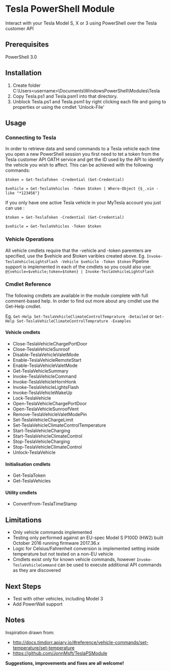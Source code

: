 # Tesla PowerShell Module
Interact with your Tesla Model S, X or 3 using PowerShell over the Tesla customer API

## Prerequisites
PowerShell 3.0



## Installation
1. Create folder C:\Users\<username>\Documents\WindowsPowerShell\Modules\Tesla
2. Copy Tesla.ps1 and Tesla.psm1 into that directory.
3. Unblock Tesla.ps1 and Tesla.psm1 by right clicking each file and going to properties or using the cmdlet 'Unlock-File'



## Usage
### Connecting to Tesla
In order to retrieve data and send commands to a Tesla vehicle each time you open a new PowerShell session you first need to tet a token from the Tesla customer API OATH service and get the ID used by the API to identify the vehicle you wish to affect.  This can be achieved with the following commands:

`$token = Get-TeslaToken -Credential (Get-Credential)`

`$vehicle = Get-TeslaVehicles -Token $token | Where-Object {$_.vin -like "*123456"}`


If you only have one active Tesla vehicle in your MyTesla account you just can use :

`$token = Get-TeslaToken -Credential (Get-Credential)`

`$vehicle = Get-TeslaVehicles -Token $token`


### Vehicle Operations
All vehicle cmdlets require that the -vehicle and -token paremters are specified, use the $vehicle and $token varibles created above.  Eg. `Invoke-TeslaVehicleLightsFlash -Vehicle $vehicle -Token $token`
Pipeline support is implemented in each of the cmdlets so you could also use:
`@{vehicle=$vehicle;token=$token} | Invoke-TeslaVehicleLightsFlash`


### Cmdlet Reference
The following cmdlets are available in the module complete with full comment-based help.  In order to find out more about any cmdlet use the Get-Help cmdlet.

Eg. `Get-Help Set-TeslaVehicleClimateControlTemprature -Detailed` or `Get-Help Set-TeslaVehicleClimateControlTemprature -Examples`


#### Vehicle cmdlets
* Close-TeslaVehicleChargePortDoor
* Close-TeslaVehicleSunroof
* Disable-TeslaVehicleValetMode
* Enable-TeslaVehicleRemoteStart
* Enable-TeslaVehicleValetMode
* Get-TeslaVehicleSummary
* Invoke-TeslaVehicleCommand
* Invoke-TeslaVehicleHornHonk
* Invoke-TeslaVehicleLightsFlash
* Invoke-TeslaVehicleWakeUp
* Lock-TeslaVehicle
* Open-TeslaVehicleChargePortDoor
* Open-TeslaVehicleSunroofVent
* Remove-TeslaVehicleValetModePin
* Set-TeslaVehicleChargeLimit
* Set-TeslaVehicleClimateControlTemperature
* Start-TeslaVehicleCharging
* Start-TeslaVehicleClimateControl
* Stop-TeslaVehicleCharging
* Stop-TeslaVehicleClimateControl
* Unlock-TeslaVehicle

#### Initialisation cmdlets
* Get-TeslaToken
* Get-TeslaVehicles

#### Utility cmdlets
* ConvertFrom-TeslaTimeStamp



## Limitations
* Only vehicle commands implemented
* Testing only performed against an EU-spec Model S P100D (HW2) built October 2016 running firmware 2017.36.x
* Logic for Celsius/Fahrenheit conversion is implemented setting inside temperature but not tested on a non-EU vehicle
* Cmdlets exist only for known vehicle commands, however `Invoke-TeslaVehicleCommand` can be used to execute additional API commands as they are discovered



## Next Steps
* Test with other vehicles, including Model 3
* Add PowerWall support



## Notes
Inspiration drawn from:
* http://docs.timdorr.apiary.io/#reference/vehicle-commands/set-temperature/set-temperature
* https://github.com/JonnMsft/TeslaPSModule

**Suggestions, improvements and fixes are all welcome!**
